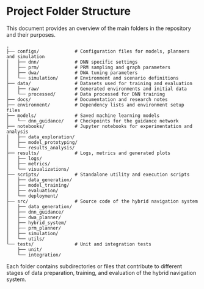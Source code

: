 # Project Folder Structure

This document provides an overview of the main folders in the repository and their purposes.

```
.
├── configs/             # Configuration files for models, planners and simulation
│   ├── dnn/             # DNN specific settings
│   ├── prm/             # PRM sampling and graph parameters
│   ├── dwa/             # DWA tuning parameters
│   └── simulation/      # Environment and scenario definitions
├── data/                # Datasets used for training and evaluation
│   ├── raw/             # Generated environments and initial data
│   └── processed/       # Data processed for DNN training
├── docs/                # Documentation and research notes
├── environment/         # Dependency lists and environment setup files
├── models/              # Saved machine learning models
│   └── dnn_guidance/    # Checkpoints for the guidance network
├── notebooks/           # Jupyter notebooks for experimentation and analysis
│   ├── data_exploration/
│   ├── model_prototyping/
│   └── results_analysis/
├── results/             # Logs, metrics and generated plots
│   ├── logs/
│   ├── metrics/
│   └── visualizations/
├── scripts/             # Standalone utility and execution scripts
│   ├── data_generation/
│   ├── model_training/
│   ├── evaluation/
│   └── deployment/
├── src/                 # Source code of the hybrid navigation system
│   ├── data_generation/
│   ├── dnn_guidance/
│   ├── dwa_planner/
│   ├── hybrid_system/
│   ├── prm_planner/
│   ├── simulation/
│   └── utils/
└── tests/               # Unit and integration tests
    ├── unit/
    └── integration/
```

Each folder contains subdirectories or files that contribute to different stages of data preparation, training, and evaluation of the hybrid navigation system.
